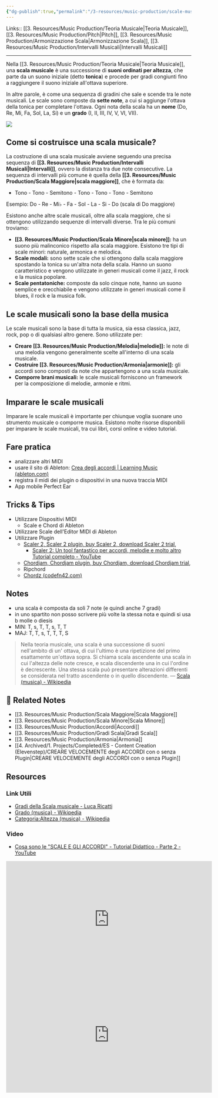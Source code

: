 ```yaml
---
{"dg-publish":true,"permalink":"/3-resources/music-production/scale-musicali/"}
---
```


Links:: [[3. Resources/Music Production/Teoria Musicale\|Teoria Musicale]], [[3. Resources/Music Production/Pitch\|Pitch]], [[3. Resources/Music Production/Armonizzazione Scala\|Armonizzazione Scala]], [[3. Resources/Music Production/Intervalli Musicali\|Intervalli Musicali]]

---
Nella [[3. Resources/Music Production/Teoria Musicale\|Teoria Musicale]], una **scala musicale** è una successione di **suoni ordinati per altezza**, che parte da un suono iniziale (detto **tonica**) e procede per gradi congiunti fino a raggiungere il suono iniziale all'ottava superiore.

In altre parole, è come una sequenza di gradini che sale e scende tra le note musicali. Le scale sono composte da **sette note**, a cui si aggiunge l'ottava della tonica per completare l'ottava. Ogni nota della scala ha un **nome** (Do, Re, Mi, Fa, Sol, La, Si) e un **grado** (I, II, III, IV, V, VI, VII).

![](https://upload.wikimedia.org/wikipedia/commons/thumb/a/a5/C_maj.png/420px-C_maj.png)

## Come si costruisce una scala musicale?

La costruzione di una scala musicale avviene seguendo una precisa sequenza di **[[3. Resources/Music Production/Intervalli Musicali\|Intervalli]]**, ovvero la distanza tra due note consecutive. La sequenza di intervalli più comune è quella della **[[3. Resources/Music Production/Scala Maggiore\|scala maggiore]]**, che è formata da:

- Tono - Tono - Semitono - Tono - Tono - Tono - Semitono

Esempio: Do - Re - Mi♭ - Fa - Sol - La - Si - Do (scala di Do maggiore)

Esistono anche altre scale musicali, oltre alla scala maggiore, che si ottengono utilizzando sequenze di intervalli diverse. Tra le più comuni troviamo:

- **[[3. Resources/Music Production/Scala Minore\|scala minore]]:** ha un suono più malinconico rispetto alla scala maggiore. Esistono tre tipi di scale minori: naturale, armonica e melodica.
- **Scale modali:** sono sette scale che si ottengono dalla scala maggiore spostando la tonica su un'altra nota della scala. Hanno un suono caratteristico e vengono utilizzate in generi musicali come il jazz, il rock e la musica popolare.
- **Scale pentatoniche:** composte da solo cinque note, hanno un suono semplice e orecchiabile e vengono utilizzate in generi musicali come il blues, il rock e la musica folk.

## Le scale musicali sono la base della musica

Le scale musicali sono la base di tutta la musica, sia essa classica, jazz, rock, pop o di qualsiasi altro genere. Sono utilizzate per:

- **Creare [[3. Resources/Music Production/Melodia\|melodie]]:** le note di una melodia vengono generalmente scelte all'interno di una scala musicale.
- **Costruire [[3. Resources/Music Production/Armonia\|armonie]]:** gli accordi sono composti da note che appartengono a una scala musicale.
- **Comporre brani musicali:** le scale musicali forniscono un framework per la composizione di melodie, armonie e ritmi.

## Imparare le scale musicali

Imparare le scale musicali è importante per chiunque voglia suonare uno strumento musicale o comporre musica. Esistono molte risorse disponibili per imparare le scale musicali, tra cui libri, corsi online e video tutorial.



## Fare pratica

- analizzare altri MIDI
- usare il sito di Ableton: [Crea degli accordi | Learning Music (ableton.com)](https://learningmusic.ableton.com/it/chords/chords.html)
- registra il midi dei plugin o dispositivi in una nuova traccia MIDI
- App mobile Perfect Ear


## Tricks & Tips

- Utilizzare Dispositivi MIDI 
	- Scale e Chord di Ableton
- Utilizzare Scale dell'Editor MIDI di Ableton
- Utilizzare Plugin
	- [Scaler 2, Scaler 2 plugin, buy Scaler 2, download Scaler 2 trial,](https://www.pluginboutique.com/product/3-Studio-Tools/93-Music-Theory-Tools/6439-Scaler-2)
		- [Scaler 2: Un tool fantastico per accordi, melodie e molto altro Tutorial completo - YouTube](https://youtu.be/62pUvaCTkQ0?si=-jxeoCBWWSurn-Me)
	- [Chordjam, Chordjam plugin, buy Chordjam, download Chordjam trial,](https://www.pluginboutique.com/product/2-Effects/24-Sequencer/7635-Chordjam?a_aid=4af297e055206)
	- Ripchord
	- [Chordz (codefn42.com)](https://www.codefn42.com/chordz/)




## Notes

- una scala è composta da soli 7 note (e quindi anche 7 gradi)
- in uno spartito non posso scrivere più volte la stessa nota e quindi si usa b molle o diesis 
- MIN: T, s, T, T, s, T, T
- MAJ: T, T, s, T, T, T, S

> Nella teoria musicale, una scala è una successione di suoni nell'ambito di un' ottava, di cui l'ultimo è una ripetizione del primo esattamente un'ottava sopra. Si chiama scala ascendente una scala in cui l'altezza delle note cresce, e scala discendente una in cui l'ordine è decrescente. Una stessa scala può presentare alterazioni differenti se considerata nel tratto ascendente o in quello discendente. — [Scala (musica) - Wikipedia](https://it.wikipedia.org/wiki/Scala_(musica)) 


## 🔗 Related Notes

- [[3. Resources/Music Production/Scala Maggiore\|Scala Maggiore]]
- [[3. Resources/Music Production/Scala Minore\|Scala Minore]]
- [[3. Resources/Music Production/Accordi\|Accordi]]
- [[3. Resources/Music Production/Gradi Scala\|Gradi Scala]]
- [[3. Resources/Music Production/Armonia\|Armonia]]
- [[4. Archived/1. Projects/Completed/ES - Content Creation (Elevenstep)/CREARE VELOCEMENTE degli ACCORDI con o senza Plugin\|CREARE VELOCEMENTE degli ACCORDI con o senza Plugin]]


## Resources


### Link Utili

- [Gradi della Scala musicale - Luca Ricatti](https://www.lucaricatti.it/gradi-della-scala-musicale/)
- [Grado (musica) - Wikipedia](https://it.wikipedia.org/wiki/Grado_(musica))
- [Categoria:Altezza (musica) - Wikipedia](https://it.wikipedia.org/wiki/Categoria:Altezza_(musica))

### Video

- [Cosa sono le "SCALE E GLI ACCORDI" - Tutorial Didattico - Parte 2 - YouTube](https://www.youtube.com/watch?v=q-YmHdc5NnU)

<iframe width="560" height="315" src="https://www.youtube.com/embed/QAgmdiHZv-E" title="YouTube video player" frameborder="0" allow="accelerometer; autoplay; clipboard-write; encrypted-media; gyroscope; picture-in-picture" allowfullscreen></iframe>


<iframe width="560" height="315" src="https://www.youtube.com/embed/hp_iwGTHdHs" title="YouTube video player" frameborder="0" allow="accelerometer; autoplay; clipboard-write; encrypted-media; gyroscope; picture-in-picture" allowfullscreen></iframe>





